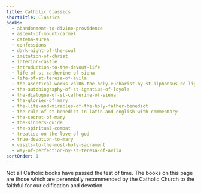 ```yaml
---
title: Catholic Classics
shortTitle: Classics
books:
  - abandonment-to-divine-providence
  - ascent-of-mount-carmel
  - catena-aurea
  - confessions
  - dark-night-of-the-soul
  - imitation-of-christ
  - interior-castle
  - introduction-to-the-devout-life
  - life-of-st-catherine-of-siena
  - life-of-st-teresa-of-avila
  - the-ascetical-works-vol06-the-holy-eucharist-by-st-alphonsus-de-liguori
  - the-autobiography-of-st-ignatius-of-loyola
  - the-dialogue-of-st-catherine-of-siena
  - the-glories-of-mary
  - the-life-and-miracles-of-the-holy-father-benedict
  - the-rule-of-st-benedict-in-latin-and-english-with-commentary
  - the-secret-of-mary
  - the-sinners-guide
  - the-spiritual-combat
  - treatise-on-the-love-of-god
  - true-devotion-to-mary
  - visits-to-the-most-holy-sacrament
  - way-of-perfection-by-st-teresa-of-avila
sortOrder: 1
---
```


Not all Catholic books have passed the test of time. The books on this page are those which are perennially recommended by the Catholic Church to the faithful for our edification and devotion.
